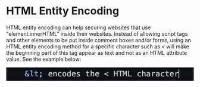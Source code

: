 <h1>HTML Entity Encoding</h1>

<p>HTML entity encoding can help securing websites that use "element.innerHTML" inside their websites. Instead of allowing script tags and other elements to be put inside comment boxes and/or forms, using an HTML entity encoding method for a specific character such as < will make the beginning part of this tag appear as text and not as an HTML attribute value. See the example below: </p>
 
<img width="602" alt="HTML Encoding" src="https://github.com/angieintech/Web-Security/blob/main/Web%20Security%20Solution%20Part%201/%3C%20%26lt%3B%20html%20encoding.png">  
  

  
  
  
  
  
  
  
  
 
